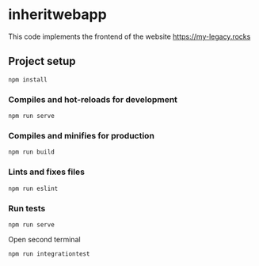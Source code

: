 # inheritwebapp

This code implements the frontend of the website https://my-legacy.rocks

## Project setup
```
npm install
```

### Compiles and hot-reloads for development
```
npm run serve
```

### Compiles and minifies for production
```
npm run build
```

### Lints and fixes files
```
npm run eslint
```

### Run tests
```
npm run serve
```
Open second terminal
```
npm run integrationtest
```
